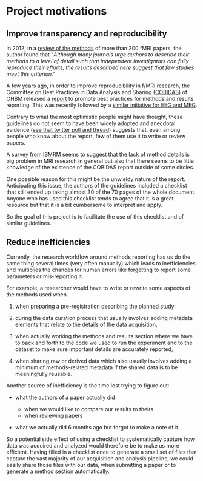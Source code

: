 # Project motivations

## Improve transparency and reproducibility

In 2012, in a
[review of the methods](https://www.ncbi.nlm.nih.gov/pubmed/22796459) of more
than 200 fMRI papers, the author found that "*Although many journals urge
authors to describe their methods to a level of detail such that independent
investigators can fully reproduce their efforts, the results described here
suggest that few studies meet this criterion.*"

A few years ago, in order to improve reproducibility in f/MRI research, the
Committee on Best Practices in Data Analysis and Sharing
([COBIDAS](https://www.humanbrainmapping.org/i4a/pages/index.cfm?pageid=3728))
of OHBM released a [report](https://www.biorxiv.org/content/10.1101/054262v2) to
promote best practices for methods and results reporting. This was recently
followed by a [similar initiative for EEG and MEG](https://osf.io/a8dhx/).

Contrary to what the most optimistic people might have thought, these guidelines
do not seem to have been widely adopted and anecdotal evidence
([see that twitter poll and thread](https://treeverse.app/view/Xf3jfvIZ))
suggests that, even among people who know about the report, few of them use it
to write or review papers.

A [survey from ISMRM](https://ismrm.github.io/rrsg/QuestionnaireSummary/) seems
to suggest that the lack of method details is big problem in MRI research in
general but also that there seems to be little knowledge of the existence of the
COBIDAS report outside of some circles.

One possible reason for this might be the unwieldy nature of the report.
Anticipating this issue, the authors of the guidelines included a checklist that
still ended up taking almost 30 of the 70 pages of the whole document. Anyone
who has used this checklist tends to agree that it is a great resource but that
it is a bit cumbersome to interpret and apply.

So the goal of this project is to facilitate the use of this checklist and of
similar guidelines.

## Reduce inefficiencies

Currently, the research workflow around methods reporting has us do the same
thing several times (very often manually) which leads to inefficiencies and
multiplies the chances for human errors like forgetting to report some
parameters or mis-reporting it.

For example, a researcher would have to write or rewrite some aspects of the
methods used when

1.  when preparing a pre-registration describing the planned study

1.  during the data curation process that usually involves adding metadata
    elements that relate to the details of the data acquisition,

1.  when actually working the methods and results section where we have to back
    and forth to the code we used to run the experiment and to the dataset to
    make sure important details are accurately reported,

1.  when sharing raw or derived data which also usually involves adding a
    minimum of methods-related metadata if the shared data is to be meaningfully
    reusable.

Another source of inefficiency is the time lost trying to figure out:

-   what the authors of a paper actually did

    -   when we would like to compare our results to theirs
    -   when reviewing papers

-   what we actually did 6 months ago but forgot to make a note of it.

So a potential side effect of using a checklist to systematically capture how
data was acquired and analyzed would therefore be to make us more efficient.
Having filled in a checklist once to generate a small set of files that capture
the vast majority of our acquisition and analysis pipeline, we could easily
share those files with our data, when submitting a paper or to generate a method
section automatically.
